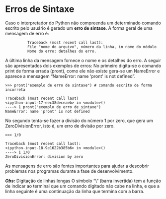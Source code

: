 # Erros de Sintaxe
Caso o interpretador do Python não compreenda um determinado comando escrito pelo usuário é gerado um **erro de sintaxe**.
A forma geral de uma mensagem de erro é:

              Traceback (most recent call last):
              File "nome do arquivo", número da linha, in nome do módulo
              Nome do erro: detalhes do erro.

A última linha da mensagem fornece o nome e os detalhes do erro. A seguir são apresentados dois exemplos de erros: 
No primeiro digita-se o comando print de forma errada (pront), como ele não existe gera-se um NameError e aparece a mensagem “NameError: name 'pront' is not defined”.

```
>>> pront("exemplo de erro de sintaxe") # comando escrito de forma incorreta 

Traceback (most recent call last)
<ipython-input-17-eec38deceaeb> in <module>()
----> 1 pront("exemplo de erro de sintaxe")
NameError: name 'pront' is not defined
```
No segundo tenta-se fazer a divisão do número 1 por zero, que gera um ZeroDivisionError, isto é, um erro de divisão por zero.
```
>>> 1/0

Traceback (most recent call last):
<ipython-input-18-9e1622b385b6> in <module>()
----> 1 1/0
ZeroDivisionError: division by zero
```

As mensagens de erro são fontes importantes para ajudar a descobrir problemas nos programas durante a fase de desenvolvimento.

***Obs:*** Digitação de linhas longas O símbolo “\” (barra invertida) tem a função de indicar ao terminal que um comando digitado não cabe na linha, e que a linha seguinte é uma continuação da linha que termina com a barra.

